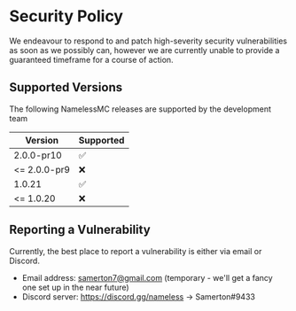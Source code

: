 # Security Policy

We endeavour to respond to and patch high-severity security vulnerabilities as soon as we possibly can, however we are currently unable to provide a guaranteed timeframe for a course of action.

## Supported Versions

The following NamelessMC releases are supported by the development team

| Version | Supported          |
| ------- | ------------------ |
| 2.0.0-pr10   | :white_check_mark: |
| <= 2.0.0-pr9   | :x:                |
| 1.0.21  | :white_check_mark: |
| <= 1.0.20   | :x:                |

## Reporting a Vulnerability

Currently, the best place to report a vulnerability is either via email or Discord.

- Email address: samerton7@gmail.com (temporary - we'll get a fancy one set up in the near future)
- Discord server: https://discord.gg/nameless -> Samerton#9433
